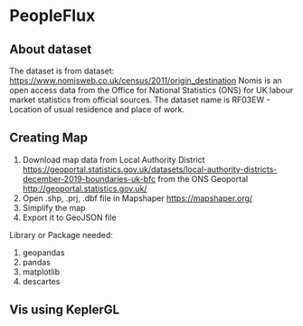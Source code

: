 # PeopleFlux

## About dataset

The dataset is from dataset: https://www.nomisweb.co.uk/census/2011/origin_destination Nomis is an open access data from the Office for National Statistics (ONS) for UK labour market statistics from official sources.
The dataset name is RF03EW - Location of usual residence and place of work. 

## Creating Map

1. Download map data from Local Authority District https://geoportal.statistics.gov.uk/datasets/local-authority-districts-december-2019-boundaries-uk-bfc 
from the ONS Geoportal http://geoportal.statistics.gov.uk/
2. Open .shp, .prj, .dbf file in Mapshaper https://mapshaper.org/
3. Simplify the map
4. Export it to GeoJSON file

Library or Package needed:
 1. geopandas  
 2. pandas
 3. matplotlib
 4. descartes

## Vis using KeplerGL

<!--stackedit_data:
eyJoaXN0b3J5IjpbLTE0ODIzMzcxNzgsLTExMDE5MzA2MywxMD
I1NzIzMDY3LC0yMTEyMzUzNDY4LDEyNTc5NTAyNzIsMzExMDk5
NDUyLDE0NTIwODA4MzMsMTQ1MzQ5NTYwLC0xNjgxNTg0NjA5LC
0xNDk1OTkwMDY1LC05NTE0NTQzMzBdfQ==
-->